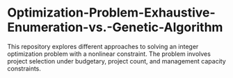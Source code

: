 # Optimization-Problem-Exhaustive-Enumeration-vs.-Genetic-Algorithm
This repository explores different approaches to solving an integer optimization problem with a nonlinear constraint. The problem involves project selection under budgetary, project count, and management capacity constraints.
